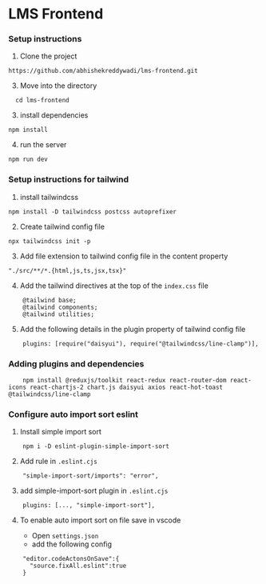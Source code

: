 # LMS Frontend

### Setup instructions

1. Clone the project

```
https://github.com/abhishekreddywadi/lms-frontend.git

```

3. Move into the directory

```
  cd lms-frontend
```

3. install dependencies

```
npm install

```

4. run the server

```
npm run dev

```

### Setup instructions for tailwind

1. install tailwindcss

```
npm install -D tailwindcss postcss autoprefixer
```

2. Create tailwind config file

```
npx tailwindcss init -p

```

3. Add file extension to tailwind config file in the content property

```
"./src/**/*.{html,js,ts,jsx,tsx}"

```

4. Add the tailwind directives at the top of the `index.css` file

```
    @tailwind base;
    @tailwind components;
    @tailwind utilities;

```

5. Add the following details in the plugin property of tailwind config file

```
    plugins: [require("daisyui"), require("@tailwindcss/line-clamp")],

```

### Adding plugins and dependencies

```
    npm install @reduxjs/toolkit react-redux react-router-dom react-icons react-chartjs-2 chart.js daisyui axios react-hot-toast @tailwindcss/line-clamp
```

### Configure auto import sort eslint

1.  Install simple import sort

```
    npm i -D eslint-plugin-simple-import-sort
```

2.  Add rule in `.eslint.cjs`

```
    "simple-import-sort/imports": "error",
```

3.  add simple-import-sort plugin in `.eslint.cjs`

```
    plugins: [..., "simple-import-sort"],

```

4.  To enable auto import sort on file save in vscode

    - Open `settings.json`
    - add the following config

```
    "editor.codeActonsOnSave":{
      "source.fixAll.eslint":true
    }

```
